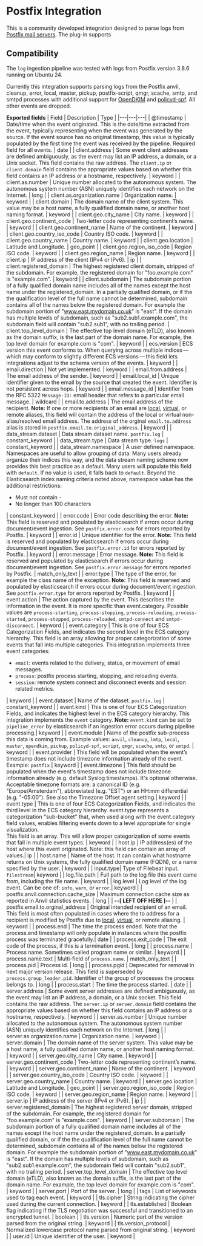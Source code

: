 # Postfix Integration

This is a community developed integration designed to parse logs from [Postfix mail servers](https://www.postfix.org/). The plug-in supports 

## Compatibility
The `log` ingestion pipeline was tested with logs from Postfix version 3.8.6 running on Ubuntu 24. 

Currently this integration supports parsing logs from the Postfix anvil, cleanup, error, local, master, pickup, postfix-script, qmgr, scache, smtp, and smtpd processes with additional support for [OpenDKIM](http://www.opendkim.org/) and [policyd-spf](https://manpages.debian.org/testing/postfix-policyd-spf-python/policyd-spf.1.en.html). All other events are dropped.

**Exported fields**
| Field | Description | Type |
|---|---|---|
| @timestamp | Date/time when the event originated. This is the date/time extracted from the event, typically representing when the event was generated by the source. If the event source has no original timestamp, this value is typically populated by the first time the event was received by the pipeline. Required field for all events. | date |
| client.address | Some event client addresses are defined ambiguously, as the event may list an IP address, a domain, or a Unix socket. This field contains the raw address. The `client.ip` or `client.domain` field contains the appropriate values based on whether this field contains an IP address or a hostname, respectively. | keyword |
| client.as.number | Unique number allocated to the autonomous system. The autonomous system number (ASN) uniquely identifies each network on the Internet. | long |
| client.as.organization.name | Organization name. | keyword |
| client.domain | The domain name of the client system. This value may be a host name, a fully qualified domain name, or another host naming format. | keyword |
| client.geo.city_name | City name. | keyword |
| client.geo.continent_code | Two-letter code representing continent’s name. | keyword |
| client.geo.continent_name | Name of the continent. | keyword |
| client.geo.country_iso_code | Country ISO code. | keyword |
| client.geo.country_name | Country name. | keyword |
| client.geo.location | Latitude and Longitude. | geo_point |
| client.geo.region_iso_code | Region ISO code. | keyword |
| client.geo.region_name | Region name. | keyword |
| client.ip | IP address of the client (IPv4 or IPv6). | ip |
| client.registered_domain | The highest registered client domain, stripped of the subdomain. For example, the registered domain for "foo.example.com" is "example.com". | keyword |
| client.subdomain | The subdomain portion of a fully qualified domain name includes all of the names except the host name under the registered_domain. In a partially qualified domain, or if the the qualification level of the full name cannot be determined, subdomain contains all of the names below the registered domain. For example the subdomain portion of "www.east.mydomain.co.uk" is "east". If the domain has multiple levels of subdomain, such as "sub2.sub1.example.com", the subdomain field will contain "sub2.sub1", with no trailing period.
| client.top_level_domain | The effective top level domain (eTLD), also known as the domain suffix, is the last part of the domain name. For example, the top level domain for example.com is "com". | keyword |
| ecs.version | ECS version this event conforms to. When querying across multiple indices — which may conform to slightly different ECS versions — this field lets integrations adjust to the schema version of the events. | keyword |
| email.direction | Not yet implemented. | keyword |
| email.from.address | The email address of the sender. | keyword |
| email.local_id | Unique identifier given to the email by the source that created the event. Identifier is not persistent across hops. | keyword |
| email.message_id | Identifier from the RFC 5322 `Message-ID:` email header that refers to a particular email message. | wildcard |
| email.to.address | The email address of the recipient. **Note:** If one or more recipients of an email are [local](https://www.postfix.org/aliases.5.html), [virtual](https://www.postfix.org/virtual.5.html), or remote aliases, this field will contain the address of the local or virtual non-alias/resolved email address. The address of the orginal `email.to.address` alias is stored in `postfix.email.to.original_address`. | keyword |
| data_stream.dataset | Data stream dataset name. `postfix.log` | constant_keyword |
| data_stream.type | Data stream type. `logs` | constant_keyword |
| data_stream.namespace | A user defined namespace. Namespaces are useful to allow grouping of data. Many users already organize their indices this way, and the data stream naming scheme now provides this best practice as a default. Many users will populate this field with `default`. If no value is used, it falls back to `default`. Beyond the Elasticsearch index naming criteria noted above, namespace value has the additional restrictions: <ul><li>Must not contain -</li><li>No longer than 100 characters</li></ul> | constant_keyword |
| error.code | Error code describing the error. **Note:** This field is reserved and populated by elasticsearch if errors occur during document/event ingestion. See `postfix.error.code` for errors reported by Postfix. | keyword |
| error.id | Unique identifier for the error. **Note:** This field is reserved and populated by elasticsearch if errors occur during document/event ingestion. See `postfix.error.id` for errors reported by Postfix. | keyword |
| error.message | Error message. **Note:** This field is reserved and populated by elasticsearch if errors occur during document/event ingestion. See `postfix.error.message` for errors reported by Postfix. | match_only_text |
| error.type | The type of the error, for example the class name of the exception. **Note:** This field is reserved and populated by elasticsearch if errors occur during document/event ingestion. See `postfix.error.type` for errors reported by Postfix. | keyword |
| event.action | The action captured by the event. This describes the information in the event. It is more specific than event.category. Possible values are `process-starting`, `process-stopping`, `process-reloading`, `process-started`, `process-stopped`, `process-reloaded`, `smtpd-connect` and `smtpd-disconnect`. | keyword |
| event.category | This is one of four ECS Categorization Fields, and indicates the second level in the ECS category hierarchy. This field is an array allowing for proper categorization of some events that fall into multiple categories. This integration implements three event categories:<ul><li>`email`: events related to the delivery, status, or movement of email messages.</li><li>`process`: postfix process starting, stopping, and reloading events.</li><li>`session`: remote system connect and disconnect events and session related metrics.</ul>| keyword |
| event.dataset | Name of the dataset. `postfix.log` | constant_keyword |
| event.kind | This is one of four ECS Categorization Fields, and indicates the highest level in the ECS category hierarchy. This integration implements the `event` category. **Note:** `event.kind` can be set to `pipeline_error` by elasticsearch if an ingestion error occurs during pipeline processing.| keyword |
| event.module | Name of the postfix sub-process this data is coming from. Example values: `anvil`, `cleanup`, `lmtp`, `local`, `master`, `opendkim`, `pickup`, `policyd-spf`, `script`, `qmgr`, `scache`, `smtp`, or `smtpd`. | keyword |
| event.provider | This field will be populated when the event’s timestamp does not include timezone information already of the event. Example: `postfix` | keyword |
| event.timezone | This field should be populated when the event's timestamp does not include timezone information already (e.g. default Syslog timestamps). It's optional otherwise. Acceptable timezone formats are: a canonical ID (e.g. "Europe/Amsterdam"), abbreviated (e.g. "EST") or an HH:mm differential (e.g. "-05:00"). See also the Timezone Offset agent setting.| keyword |
| event.type | This is one of four ECS Categorization Fields, and indicates the third level in the ECS category hierarchy. event.type represents a categorization "sub-bucket" that, when used along with the event.category field values, enables filtering events down to a level appropriate for single visualization.</br> This field is an array. This will allow proper categorization of some events that fall in multiple event types. | keyword |
| host.ip | IP address(es) of the host where this event originated. Note: this field can contain an array of values.| ip |
| host.name | Name of the host. It can contain what hostname returns on Unix systems, the fully qualified domain name (FQDN), or a name specified by the user. | keyword |
| input.type| Type of Filebeat input. `filestream`| keyword |
| log.file.path | Full path to the log file this event came from, including the file name. | keyword |
| log.level | Log level of the log event. Can be one of: `info`, `warn`, or `error`.| keyword |
| postfix.anvil.connection.cache_size | Maximum connection cache size as reported in Anvil statistics events. | long |
| **--[ LEFT OFF HERE ]--** |
| postfix.email.to.orginal_address | Original intended recipient of an email. This field is most often populated in cases where the to address for a recipient is modified by Postfix due to [local](https://www.postfix.org/aliases.5.html), [virtual](https://www.postfix.org/virtual.5.html), or remote aliasing. | keyword |
| process.end | The time the process ended. Note that the process.end timestamp will only populate in instances where the postfix process was terminated gracefully.| date |
| process.exit_code | The exit code of the process, if this is a termination event. | long |
| process.name | Process name. Sometimes called program name or similar. | keyword |
| process.name.text | Multi-field of `process.name`. | match_only_text |
| process.pid | Process id. | long | 
| process.pgid | Deprecated for removal in next major version release. This field is superseded by `process.group_leader.pid`. Identifier of the group of processes the process belongs to. | long |
| process.start | The time the process started. | date |
| server.address | Some event server addresses are defined ambiguously, as the event may list an IP address, a domain, or a Unix socket. This field contains the raw address. The `server.ip` or `server.domain` field contains the appropriate values based on whether this field contains an IP address or a hostname, respectively. | keyword |
| server.as.number | Unique number allocated to the autonomous system. The autonomous system number (ASN) uniquely identifies each network on the Internet. | long |
| server.as.organization.name | Organization name. | keyword |
| server.domain | The domain name of the  server system. This value may be a host name, a fully qualified domain name, or another host naming format. | keyword |
| server.geo.city_name | City name. | keyword |
| server.geo.continent_code | Two-letter code representing continent’s name. | keyword |
| server.geo.continent_name | Name of the continent. | keyword |
| server.geo.country_iso_code | Country ISO code. | keyword |
| server.geo.country_name | Country name. | keyword |
| server.geo.location | Latitude and Longitude. | geo_point |
| server.geo.region_iso_code | Region ISO code. | keyword |
| server.geo.region_name | Region name. | keyword |
| server.ip | IP address of the server (IPv4 or IPv6). | ip |
| server.registered_domain | The highest registered server domain, stripped of the subdomain. For example, the registered domain for "foo.example.com" is "example.com". | keyword |
| server.subdomain | The subdomain portion of a fully qualified domain name includes all of the names except the host name under the registered_domain. In a partially qualified domain, or if the the qualification level of the full name cannot be determined, subdomain contains all of the names below the registered domain. For example the subdomain portion of "www.east.mydomain.co.uk" is "east". If the domain has multiple levels of subdomain, such as "sub2.sub1.example.com", the subdomain field will contain "sub2.sub1", with no trailing period.
| server.top_level_domain | The effective top level domain (eTLD), also known as the domain suffix, is the last part of the domain name. For example, the top level domain for example.com is "com". | keyword |
| server.port | Port of the server. | long |
| tags | List of keywords used to tag each event. | keyword |
| tls.cipher | String indicating the cipher used during the current connection. | keyword |
| tls.established | Boolean flag indicating if the TLS negotiation was successful and transitioned to an encrypted tunnel. | boolean |
| tls.version | Numeric part of the version parsed from the original string. | keyword |
| tls.version_protocol | Normalized lowercase protocol name parsed from original string. | keyword |
| user.id | Unique identifier of the user. | keyword |